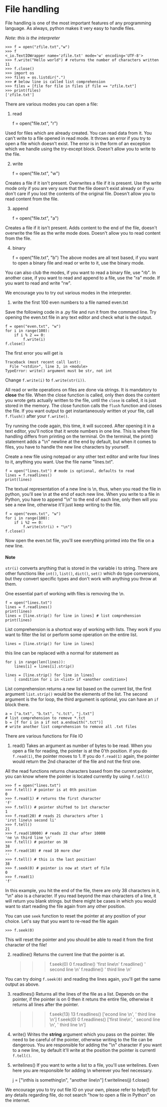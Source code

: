 # File handling

File handling is one of the most important features of any programming language. As always, python makes it very easy to handle files.

*Note: this is the interpreter*

	>>> f = open("zfile.txt","w")
	>>> f
	<_io.TextIOWrapper name='zfile.txt' mode='w' encoding='UTF-8'>
	>>> f.write("Hello world") # returns the number of characters written
	11
	>>> f.close()
	>>> import os
	>>> files = os.listdir(".")
	>>> # below line is called list comprehension
	>>> files = [file for file in files if file == "zfile.txt"]
	>>> print(files)
	['zfile.txt']
	
There are various modes you can open a file:

1. read

	f = open("file.txt", "r")

Used for files which are already created. You can read data from it. You can't write to a file opened in read mode. It throws an error if you try to open a file which doesn't exist. The error is in the form of an exception which we handle using the try-except block. Doesn't allow you to write to the file.

2. write

	f = open("file.txt", "w")

Creates a file if it isn't present. Overwrites a file if it is present. Use the write mode only if you are very sure that the file doesn't exist already or if you don't care if you lost the contents of the original file. Doesn't allow you to read content from the file.

3. append

	f = open("file.txt", "a")

Creates a file if it isn't present. Adds content to the end of the file, doesn't overwrite the file as the write mode does. Doesn't allow you to read content from the file.

4. binary

	f = open("file.txt", "b")
The above modes are all text based, if you want to open a binary file and read or write to it, use the binary mode.

You can also club the modes, if you want to read a binary file, use "rb". In another case, if you want to read and append to a file, use the "ra" mode. If you want to read and write "rw".

We encourage you to try out various modes in the interpreter.


1. write the first 100 even numbers to a file named even.txt

Save the following code in a .py file and run it from the command line. Try opening the even.txt file in any text editor and check what is the output.

	f = open("even.txt", "w")
	for i in range(100):
	    if i % 2 == 0:
	        f.write(i)
	f.close()

The first error you will get is 

	Traceback (most recent call last):
	  File "<stdin>", line 3, in <module>
	TypeError: write() argument must be str, not int

Change `f.write(i)` to `f.write(str(i))`.

All read or write operations on files are done via strings. It is mandatory to **close** the file. When the close function is called, only then does the content you wrote gets actually written to the file, until the `close` is called, it is just stored in the memory. The close function calls the `flush` function and closes the file. If you want output to get instantaneously written ot your file, call `f.flush()` after your `f.write()`.

Try running the code again, this time, it will succeed. After opening it in a text editor, you'll notice that it wrote numbers in one line. This is where file handling differs from printing on the terminal. On the terminal, the print() statement adds a "\n" newline at the end by default, but when it comes to files, you have to handle the new line characters by yourself.

Create a new file using notepad or any other text editor and write four lines to it, anything you want. Use the file name "lines.txt".

	f = open("lines.txt") # mode is optional, defaults to read
	lines = f.readlines()
	print(lines)

The textual representation of a new line is \n, thus, when you read the file in python, you'll see \n at the end of each new line. When you write to a file in Python, you have to append "\n" to the end of each line, only then will you see a new line, otherwise it'll just keep writing to the file.

	f = open("even.txt", "w")
	for i in range(100):
	    if i %2 == 0:
	        f.write(str(i) + "\n")
	f.close()

Now open the even.txt file, you'll see everything printed into the file on a new line.

#### Note

`str(i)` converts anything that is stored in the variable i to string. There are other functions like `int()`, `list()`, `dict()`, `set()` which do type conversions, but they convert specific types and don't work with anything you throw at them.

One essential part of working with files is removing the \n.

	f = open("lines.txt")
	lines = f.readlines()
	print(lines)
	lines = [line.strip() for line in lines] # list comprehension
	print(lines)

List comprehension is a shortcut way of working with lists. They work if you want to filter the list or perform some operation on the entire list.

	lines = [line.strip() for line in lines]

this line can be replaced with a normal for statement as 

	for i in range(len(lines)):
	    lines[i] = lines[i].strip()

	lines = [line.strip() for line in lines]
		[ condition for i in <list> if <another condition>]

List comprehension returns a new list based on the current list, the first argument `list.strip()` would be the elements of the list. The second argument is the for loop, the third argument is optional, you can have an `if` block there.

	a = ["a.txt", "b.txt", "c.tct", "j.txt"]
	# list comprehension to remove *.tct
	b = [f for i in a if not a.endswith(".tct")]
	# write another list comprehension to remove all .txt files

There are various functions for File IO

1. read()
Takes an argument as number of bytes to be read. When you open a file for reading, the pointer is at the 0'th position. if you do `f.read(1)`, the pointer moves to 1. If you do `f.read(1)` again, the pointer would return the 2nd character of the file and not the first one.

All the read functions returns characters based from the current pointer, you can know where the pointer is located currently by using `f.tell()`

	>>> f = open("lines.txt")
	>>> f.tell() # pointer is at 0th position
	0
	>>> f.read(1) # returns the first character
	'f'
	>>> f.tell() # pointer shifted to 1st character
	1
	>>> f.read(20) # reads 21 characters after 1
	'irst line\n second li'
	>>> f.tell()
	21
	>>> f.read(10000) # reads 22 char after 10000
	'ne \n third line \n'
	>>> f.tell() # pointer on 38
	38
	>>> f.read(10) # read 10 more char
	'' 
	>>> f.tell() # this is the last position!
	38
	>>> f.seek(0) # pointer is now at start of file
	0
	>>> f.read(1)
	'f'

In this example, you hit the end of the file, there are only 38 characters in it, "\n" also is a character. If you read beyond the max characters of a line, it will return you blank strings. but there might be cases in which you would want to start reading the file again from any other position. 

You can use `seek` function to reset the pointer at any position of your choice. Let's say that you want to re-read the file again

	>>> f.seek(0)

This will reset the pointer and you should be able to read it from the first character of the file!

2. readline()
Returns the current line that the pointer is at.

	>>> f.seek(0)
	0
	>>> f.readline()
	'first line\n'
	>>> f.readline()
	' second line \n'
	>>> f.readline()
	' third line \n'

You can try doing `f.seek(0)` and reading the lines again, you'll get the same output as above.

3. readlines()
Returns all the lines of the file as a list. Depends on the pointer, if the pointer is on 0 then it retuns the entire file, otherwise it returns all lines after the pointer.

	>>> f.seek(13)
	13
	>>> f.readlines()
	['econd line \n', ' third line \n']
	>>> f.seek(0)
	0
	>>> f.readlines()
	['first line\n', ' second line \n', ' third line \n']

4. write()
Writes the **string** argument which you pass on the pointer. We need to be careful of the pointer, otherwise writing to the file can be dangerous. You are responsible for adding the "\n" character if you want to a new line, by default it'll write at the position the pointer is currentl `f.tell()`.

5. writelines()
If you want to write a list to a file, you'll use writelines. Even here you are responsible for adding \n wherever you feel necessary.
	
	j = ["\nthis is something\n", "another line\n"]
	f.writelines(j)
	f.close()

We encourage you to try out file IO on your own, please refer to help(f) for any details regarding file, do not search "how to open a file in Python" on the internet.
